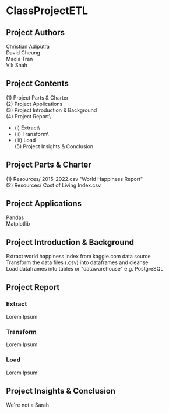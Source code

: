 # ClassProjectETL

## Project Authors

Christian Adiputra\
David Cheung\
Macia Tran\
Vik Shah

## Project Contents
(1) Project Parts & Charter\
(2) Project Applications\
(3) Project Introduction & Background\
(4) Project Report\
  * (i)   Extract\
  * (ii)  Transform\
  * (iii) Load\
(5) Project Insights & Conclusion

## Project Parts & Charter

(1) Resources/ 2015-2022.csv "World Happiness Report"\
(2) Resources/ Cost of Living Index.csv

## Project Applications

Pandas\
Matplotlib

## Project Introduction & Background

Extract world happiness index from kaggle.com data source\
Transform the data files (.csv) into dataframes and cleanse\
Load dataframes into tables or "datawarehouse" e.g. PostgreSQL

## Project Report

### Extract

Lorem Ipsum

### Transform

Lorem Ipsum

### Load

Lorem Ipsum

## Project Insights & Conclusion

We're not a Sarah
